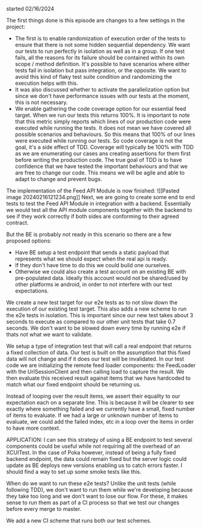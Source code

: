 started 02/16/2024

The first things done is this episode are changes to a few settings in the project:
- The first is to enable randomization of execution order of the tests to ensure that there is not some hidden sequential dependency. We want our tests to run perfectly in isolation as well as in a group. If one test fails, all the reasons for its failure should be contained within its own scope / method definition. It's possible to have scenarios where either tests fail in isolation but pass integration, or the opposite. We want to avoid this kind of flaky test suite condition and randomizing the execution helps with this.
- It was also discussed whether to activate the parallelization option but since we don't have performance issues with our tests at the moment, this is not necessary.
- We enable gathering the code coverage option for our essential feed target. When we run our tests this returns 100%. It is important to note that this metric simply reports which lines of our production code were executed while running the tests. It does not mean we have covered all possible scenarios and behaviours. So this means that 100% of our lines were executed while running our tests. So code coverage is not the goal, it's a side effect of TDD. Coverage will typically be 100% with TDD as we are enumerating our cases ans creating assertions for them first before writing the production code. The true goal of TDD is to have confidence that we have tested the important behaviours and that we are free to change our code. This means we will be agile and able to adapt to change and prevent bugs. 

The implementation of the Feed API Module is now finished:
![[Pasted image 20240216121234.png]]
Next, we are going to create some end to end tests to test the Feed API Module in integration with a backend. Essentially we would test all the API module components together with the backend to see if they work correctly if both sides are conforming to their agreed contract.

But the BE is probably not ready in this scenario so there are a few proposed options:
- Have BE setup a test endpoint that sends a static payload that represents what we should expect when the real api is ready.
- If they don't have time to do this we could build one ourselves.
- Otherwise we could also create a test account on an existing BE with pre-populated data. Ideally this account would not be shared/used by other platforms ie android, in order to not interfere with our test expectations.

We create a new test target for our e2e tests as to not slow down the execution of our existing test target. This also adds a new scheme to run the e2e tests in isolation. This is important since our new test takes about 3 seconds to execute as compared to our other unit tests that take 0.7 seconds. We don't want to be slowed down every time by running e2e if thats not what we want to validate.

We setup a type of integration test that will call a real endpoint that returns a fixed collection of data. Our test is built on the assumption that this fixed data will not change and if it does our test will be invalidated. In our test code we are initializing the remote feed loader components: the FeedLoader with the UrlSessionClient and then calling load to capture the result. We then evaluate this received result against items that we have hardcoded to match what our fixed endpoint should be returning us.

Instead of looping over the result items, we assert their equality to our expectation each on a separate line. This is because it will be clearer to see exactly where something failed and we currently have a small, fixed number of items to evaluate. If we had a large or unknown number of items to evaluate, we could add the failed index, etc in a loop over the items in order to have more context.

APPLICATION: I can see this strategy of using a BE endpoint to test several components could be useful while not requiring all the overhead of an XCUITest. In the case of Poka however, instead of being a fully fixed backend endpoint, the data could remain fixed but the server logic could update as BE deploys new versions enabling us to catch errors faster. I should find a way to set up some smoke tests like this. 

When do we want to run these e2e tests? Unlike the unit tests (while following TDD), we don't want to run them while we're developing because they take too long and we don't want to lose our flow. For these, it makes sense to run them as part of a CI process so that we test our changes before every merge to master. 

We add a new CI scheme that runs both our test schemes.
